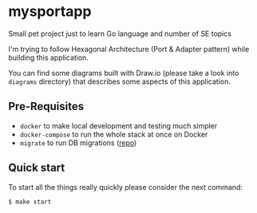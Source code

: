 # mysportapp
Small pet project just to learn Go language and number of SE topics

I'm trying to follow Hexagonal Architecture (Port & Adapter pattern) while building this application.

You can find some diagrams built with Draw.io (please take a look into `diagrams` directory) that describes some aspects of this application.

## Pre-Requisites
- `docker` to make local development and testing much simpler
- `docker-compose` to run the whole stack at once on Docker
- `migrate` to run DB migrations ([repo](https://github.com/golang-migrate/migrate))

## Quick start

To start all the things really quickly please consider the next command:
```bash
$ make start
```
